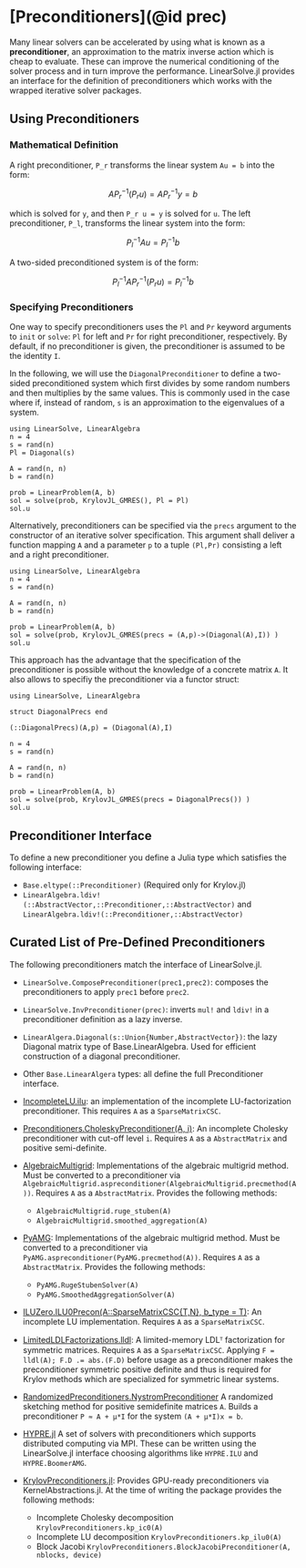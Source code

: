 # [Preconditioners](@id prec)

Many linear solvers can be accelerated by using what is known as a **preconditioner**,
an approximation to the matrix inverse action which is cheap to evaluate. These
can improve the numerical conditioning of the solver process and in turn improve
the performance. LinearSolve.jl provides an interface for the definition of
preconditioners which works with the wrapped iterative solver packages.

## Using Preconditioners

### Mathematical Definition

A right preconditioner, ``P_r`` transforms the linear system ``Au = b`` into the form:

```math
AP_r^{-1}(P_r u) = AP_r^{-1}y = b
```

which is solved for ``y``, and then ``P_r u = y`` is solved for ``u``. The left
preconditioner, ``P_l``, transforms the linear system into the form:

```math
P_l^{-1}Au = P_l^{-1}b
```

A two-sided preconditioned system is of the form:

```math
P_l^{-1}A P_r^{-1} (P_r u) = P_l^{-1}b
```

### Specifying  Preconditioners

One way to specify preconditioners uses the `Pl` and `Pr`  keyword arguments to `init` or `solve`: `Pl` for left
and `Pr` for right preconditioner, respectively. By default, if no preconditioner is given, the preconditioner is assumed to be
the identity ``I``.


In the following, we will use the `DiagonalPreconditioner` to define a two-sided
preconditioned system which first divides by some random numbers and then
multiplies by the same values. This is commonly used in the case where if, instead
of random, `s` is an approximation to the eigenvalues of a system.

```@example precon
using LinearSolve, LinearAlgebra
n = 4
s = rand(n)
Pl = Diagonal(s)

A = rand(n, n)
b = rand(n)

prob = LinearProblem(A, b)
sol = solve(prob, KrylovJL_GMRES(), Pl = Pl)
sol.u
```

Alternatively, preconditioners can be specified via the  `precs`  argument to the constructor of
an iterative solver specification. This argument shall deliver a function mapping `A` and a
parameter `p` to a tuple `(Pl,Pr)` consisting a left and a right preconditioner.


```@example precon2
using LinearSolve, LinearAlgebra
n = 4
s = rand(n)

A = rand(n, n)
b = rand(n)

prob = LinearProblem(A, b)
sol = solve(prob, KrylovJL_GMRES(precs = (A,p)->(Diagonal(A),I)) )
sol.u
```
This approach has the advantage that the specification of the preconditioner is possible without
the knowledge of a concrete matrix `A`. It also allows to specifiy the preconditioner via a functor struct:

```@example precon2
using LinearSolve, LinearAlgebra

struct DiagonalPrecs end

(::DiagonalPrecs)(A,p) = (Diagonal(A),I)

n = 4
s = rand(n)

A = rand(n, n)
b = rand(n)

prob = LinearProblem(A, b)
sol = solve(prob, KrylovJL_GMRES(precs = DiagonalPrecs()) )
sol.u
```

## Preconditioner Interface

To define a new preconditioner you define a Julia type which satisfies the
following interface:

  - `Base.eltype(::Preconditioner)` (Required only for Krylov.jl)
  - `LinearAlgebra.ldiv!(::AbstractVector,::Preconditioner,::AbstractVector)` and
    `LinearAlgebra.ldiv!(::Preconditioner,::AbstractVector)`

## Curated List of Pre-Defined Preconditioners

The following preconditioners match the interface of LinearSolve.jl.

  - `LinearSolve.ComposePreconditioner(prec1,prec2)`: composes the preconditioners to apply
    `prec1` before `prec2`.

  - `LinearSolve.InvPreconditioner(prec)`: inverts `mul!` and `ldiv!` in a preconditioner
    definition as a lazy inverse.
  - `LinearAlgera.Diagonal(s::Union{Number,AbstractVector})`: the lazy Diagonal
    matrix type of Base.LinearAlgebra. Used for efficient construction of a
    diagonal preconditioner.
  - Other `Base.LinearAlgera` types: all define the full Preconditioner interface.
  - [IncompleteLU.ilu](https://github.com/haampie/IncompleteLU.jl): an implementation
    of the incomplete LU-factorization preconditioner. This requires `A` as a
    `SparseMatrixCSC`.
  - [Preconditioners.CholeskyPreconditioner(A, i)](https://github.com/JuliaLinearAlgebra/Preconditioners.jl):
    An incomplete Cholesky preconditioner with cut-off level `i`. Requires `A` as
    a `AbstractMatrix` and positive semi-definite.
  - [AlgebraicMultigrid](https://github.com/JuliaLinearAlgebra/AlgebraicMultigrid.jl):
    Implementations of the algebraic multigrid method. Must be converted to a
    preconditioner via `AlgebraicMultigrid.aspreconditioner(AlgebraicMultigrid.precmethod(A))`.
    Requires `A` as a `AbstractMatrix`. Provides the following methods:
    
      + `AlgebraicMultigrid.ruge_stuben(A)`
      + `AlgebraicMultigrid.smoothed_aggregation(A)`
  - [PyAMG](https://github.com/cortner/PyAMG.jl):
    Implementations of the algebraic multigrid method. Must be converted to a
    preconditioner via `PyAMG.aspreconditioner(PyAMG.precmethod(A))`.
    Requires `A` as a `AbstractMatrix`. Provides the following methods:
    
      + `PyAMG.RugeStubenSolver(A)`
      + `PyAMG.SmoothedAggregationSolver(A)`
  - [ILUZero.ILU0Precon(A::SparseMatrixCSC{T,N}, b_type = T)](https://github.com/mcovalt/ILUZero.jl):
    An incomplete LU implementation. Requires `A` as a `SparseMatrixCSC`.
  - [LimitedLDLFactorizations.lldl](https://github.com/JuliaSmoothOptimizers/LimitedLDLFactorizations.jl):
    A limited-memory LDLᵀ factorization for symmetric matrices. Requires `A` as a
    `SparseMatrixCSC`. Applying `F = lldl(A); F.D .= abs.(F.D)` before usage as a preconditioner
    makes the preconditioner symmetric positive definite and thus is required for Krylov methods which
    are specialized for symmetric linear systems.
  - [RandomizedPreconditioners.NystromPreconditioner](https://github.com/tjdiamandis/RandomizedPreconditioners.jl)
    A randomized sketching method for positive semidefinite matrices `A`. Builds a preconditioner ``P ≈ A + μ*I``
    for the system ``(A + μ*I)x = b``.
  - [HYPRE.jl](https://github.com/fredrikekre/HYPRE.jl) A set of solvers with
    preconditioners which supports distributed computing via MPI. These can be
    written using the LinearSolve.jl interface choosing algorithms like `HYPRE.ILU`
    and `HYPRE.BoomerAMG`.
  - [KrylovPreconditioners.jl](https://github.com/JuliaSmoothOptimizers/KrylovPreconditioners.jl/): Provides GPU-ready
    preconditioners via KernelAbstractions.jl. At the time of writing the package provides the following methods:
    
      + Incomplete Cholesky decomposition `KrylovPreconditioners.kp_ic0(A)`
      + Incomplete LU decomposition `KrylovPreconditioners.kp_ilu0(A)`
      + Block Jacobi `KrylovPreconditioners.BlockJacobiPreconditioner(A, nblocks, device)`
